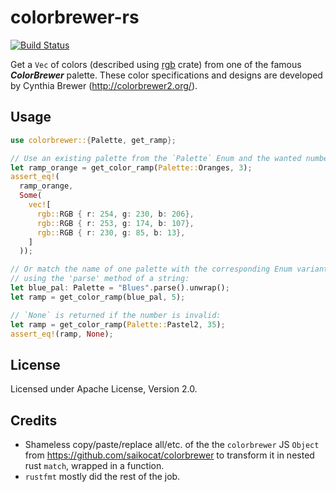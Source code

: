 # colorbrewer-rs
[![Build Status](https://travis-ci.org/mthh/colorbrewer-rs.svg?branch=master)](https://travis-ci.org/mthh/colorbrewer-rs)

Get a `Vec` of colors (described using [rgb](https://crates.io/crates/rgb) crate) from one of the famous _**ColorBrewer**_ palette.
These color specifications and designs are developed by Cynthia Brewer (http://colorbrewer2.org/).

## Usage
```rust
use colorbrewer::{Palette, get_ramp};

// Use an existing palette from the `Palette` Enum and the wanted number of colors:
let ramp_orange = get_color_ramp(Palette::Oranges, 3);
assert_eq!(
  ramp_orange,
  Some(
    vec![
      rgb::RGB { r: 254, g: 230, b: 206},
      rgb::RGB { r: 253, g: 174, b: 107},
      rgb::RGB { r: 230, g: 85, b: 13},
    ]
  ));

// Or match the name of one palette with the corresponding Enum variant
// using the 'parse' method of a string:
let blue_pal: Palette = "Blues".parse().unwrap();
let ramp = get_color_ramp(blue_pal, 5);

// `None` is returned if the number is invalid:
let ramp = get_color_ramp(Palette::Pastel2, 35);
assert_eq!(ramp, None);
```

## License
Licensed under Apache License, Version 2.0.

## Credits
- Shameless copy/paste/replace all/etc. of the the `colorbrewer` JS `Object` from https://github.com/saikocat/colorbrewer to transform it in nested rust `match`, wrapped in a function.
- `rustfmt` mostly did the rest of the job.
